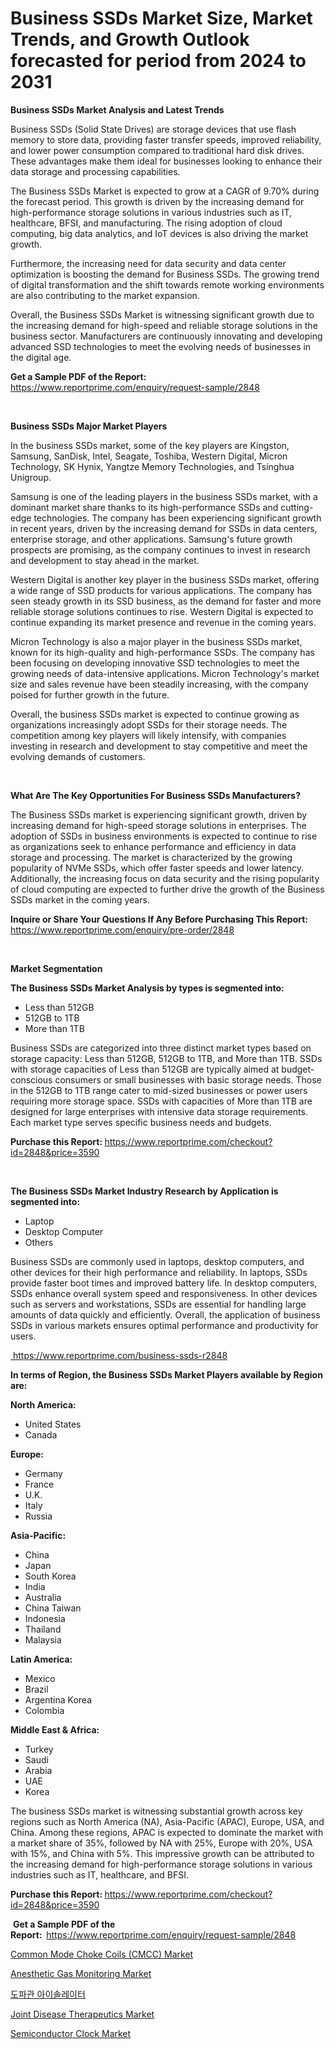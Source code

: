 <p><h1>Business SSDs Market Size, Market Trends, and Growth Outlook forecasted for period from 2024 to 2031</h1></p><p><strong>Business SSDs Market Analysis and Latest Trends</strong></p>
<p><p>Business SSDs (Solid State Drives) are storage devices that use flash memory to store data, providing faster transfer speeds, improved reliability, and lower power consumption compared to traditional hard disk drives. These advantages make them ideal for businesses looking to enhance their data storage and processing capabilities.</p><p>The Business SSDs Market is expected to grow at a CAGR of 9.70% during the forecast period. This growth is driven by the increasing demand for high-performance storage solutions in various industries such as IT, healthcare, BFSI, and manufacturing. The rising adoption of cloud computing, big data analytics, and IoT devices is also driving the market growth.</p><p>Furthermore, the increasing need for data security and data center optimization is boosting the demand for Business SSDs. The growing trend of digital transformation and the shift towards remote working environments are also contributing to the market expansion.</p><p>Overall, the Business SSDs Market is witnessing significant growth due to the increasing demand for high-speed and reliable storage solutions in the business sector. Manufacturers are continuously innovating and developing advanced SSD technologies to meet the evolving needs of businesses in the digital age.</p></p>
<p><strong>Get a Sample PDF of the Report:&nbsp;</strong> <a href="https://www.reportprime.com/enquiry/request-sample/2848">https://www.reportprime.com/enquiry/request-sample/2848</a></p>
<p>&nbsp;</p>
<p><strong>Business SSDs Major Market Players</strong></p>
<p><p>In the business SSDs market, some of the key players are Kingston, Samsung, SanDisk, Intel, Seagate, Toshiba, Western Digital, Micron Technology, SK Hynix, Yangtze Memory Technologies, and Tsinghua Unigroup. </p><p>Samsung is one of the leading players in the business SSDs market, with a dominant market share thanks to its high-performance SSDs and cutting-edge technologies. The company has been experiencing significant growth in recent years, driven by the increasing demand for SSDs in data centers, enterprise storage, and other applications. Samsung's future growth prospects are promising, as the company continues to invest in research and development to stay ahead in the market.</p><p>Western Digital is another key player in the business SSDs market, offering a wide range of SSD products for various applications. The company has seen steady growth in its SSD business, as the demand for faster and more reliable storage solutions continues to rise. Western Digital is expected to continue expanding its market presence and revenue in the coming years.</p><p>Micron Technology is also a major player in the business SSDs market, known for its high-quality and high-performance SSDs. The company has been focusing on developing innovative SSD technologies to meet the growing needs of data-intensive applications. Micron Technology's market size and sales revenue have been steadily increasing, with the company poised for further growth in the future.</p><p>Overall, the business SSDs market is expected to continue growing as organizations increasingly adopt SSDs for their storage needs. The competition among key players will likely intensify, with companies investing in research and development to stay competitive and meet the evolving demands of customers.</p></p>
<p>&nbsp;</p>
<p><strong>What Are The Key Opportunities For Business SSDs Manufacturers?</strong></p>
<p><p>The Business SSDs market is experiencing significant growth, driven by increasing demand for high-speed storage solutions in enterprises. The adoption of SSDs in business environments is expected to continue to rise as organizations seek to enhance performance and efficiency in data storage and processing. The market is characterized by the growing popularity of NVMe SSDs, which offer faster speeds and lower latency. Additionally, the increasing focus on data security and the rising popularity of cloud computing are expected to further drive the growth of the Business SSDs market in the coming years.</p></p>
<p><strong>Inquire or Share Your Questions If Any Before Purchasing This Report:</strong> <a href="https://www.reportprime.com/enquiry/pre-order/2848">https://www.reportprime.com/enquiry/pre-order/2848</a></p>
<p>&nbsp;</p>
<p><strong>Market Segmentation</strong></p>
<p><strong>The Business SSDs Market Analysis by types is segmented into:</strong></p>
<p><ul><li>Less than 512GB</li><li>512GB to 1TB</li><li>More than 1TB</li></ul></p>
<p><p>Business SSDs are categorized into three distinct market types based on storage capacity: Less than 512GB, 512GB to 1TB, and More than 1TB. SSDs with storage capacities of Less than 512GB are typically aimed at budget-conscious consumers or small businesses with basic storage needs. Those in the 512GB to 1TB range cater to mid-sized businesses or power users requiring more storage space. SSDs with capacities of More than 1TB are designed for large enterprises with intensive data storage requirements. Each market type serves specific business needs and budgets.</p></p>
<p><strong>Purchase this Report:&nbsp;</strong><a href="https://www.reportprime.com/checkout?id=2848&price=3590">https://www.reportprime.com/checkout?id=2848&price=3590</a></p>
<p>&nbsp;</p>
<p><strong>The Business SSDs Market Industry Research by Application is segmented into:</strong></p>
<p><ul><li>Laptop</li><li>Desktop Computer</li><li>Others</li></ul></p>
<p><p>Business SSDs are commonly used in laptops, desktop computers, and other devices for their high performance and reliability. In laptops, SSDs provide faster boot times and improved battery life. In desktop computers, SSDs enhance overall system speed and responsiveness. In other devices such as servers and workstations, SSDs are essential for handling large amounts of data quickly and efficiently. Overall, the application of business SSDs in various markets ensures optimal performance and productivity for users.</p></p>
<p><a href="https://www.reportprime.com/business-ssds-r2848">&nbsp;https://www.reportprime.com/business-ssds-r2848</a></p>
<p><strong>In terms of Region, the Business SSDs Market Players available by Region are:</strong></p>
<p>
    <p> <strong> North America: </strong>
        <ul>
            <li>United States</li>
            <li>Canada</li>
        </ul>
        </p> 
    <p> <strong> Europe: </strong>
        <ul>
            <li>Germany</li>
            <li>France</li>
            <li>U.K.</li>
            <li>Italy</li>
            <li>Russia</li>
        </ul>
        </p> 
    <p> <strong> Asia-Pacific: </strong>
        <ul>
            <li>China</li>
            <li>Japan</li>
            <li>South Korea</li>
            <li>India</li>
            <li>Australia</li>
            <li>China Taiwan</li>
            <li>Indonesia</li>
            <li>Thailand</li>
            <li>Malaysia</li>
        </ul>
        </p> 
    <p> <strong> Latin America: </strong>
        <ul>
            <li>Mexico</li>
            <li>Brazil</li>
            <li>Argentina Korea</li>
            <li>Colombia</li>
        </ul>
        </p> 
    <p> <strong> Middle East & Africa: </strong>
        <ul>
            <li>Turkey</li>
            <li>Saudi</li>
            <li>Arabia</li>
            <li>UAE</li>
            <li>Korea</li>
        </ul>
    </p>
    </p>
<p><p>The business SSDs market is witnessing substantial growth across key regions such as North America (NA), Asia-Pacific (APAC), Europe, USA, and China. Among these regions, APAC is expected to dominate the market with a market share of 35%, followed by NA with 25%, Europe with 20%, USA with 15%, and China with 5%. This impressive growth can be attributed to the increasing demand for high-performance storage solutions in various industries such as IT, healthcare, and BFSI.</p></p>
<p><strong>Purchase this Report: </strong><a href="https://www.reportprime.com/checkout?id=2848&price=3590">https://www.reportprime.com/checkout?id=2848&price=3590</a></p>
<p>&nbsp;<strong>Get a Sample PDF of the Report:&nbsp;&nbsp;</strong><a href="https://www.reportprime.com/enquiry/request-sample/2848">https://www.reportprime.com/enquiry/request-sample/2848</a></p>
<p><strong></strong></p>
<p><p><a href="https://github.com/shahriarnajimjoy333/Market-Research-Report-List-1/blob/main/common-mode-choke-coils-cmcc-market.md">Common Mode Choke Coils (CMCC) Market</a></p><p><a href="https://issuu.com/reportprime-2/docs/anesthetic-gas-monitoring-market-size-2030.pptx">Anesthetic Gas Monitoring Market</a></p><p><a href="https://github.com/marufmohassin05/Market-Research-Report-List-1/blob/main/872999034557.md">도파관 아이솔레이터</a></p><p><a href="https://medium.com/@hsjri2637/analyzing-joint-disease-therapeutics-market-dynamics-and-growth-drivers-and-forecasted-for-period-6e2bef323839">Joint Disease Therapeutics Market</a></p><p><a href="https://www.linkedin.com/pulse/global-semiconductor-clock-market-exploring-share-trends-future-f6ojc">Semiconductor Clock Market</a></p></p>
